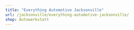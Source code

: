 ```yaml
---
title: "Everything Automotive Jacksonville"
url: /jacksonville/everything-automotive-jacksonville/
shop: Autowerkstatt
---
```

